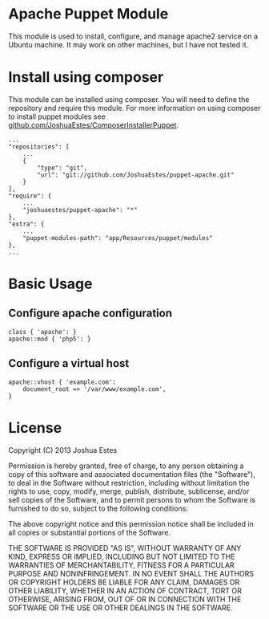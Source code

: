 # Apache Puppet Module

This module is used to install, configure, and manage apache2 service
on a Ubuntu machine. It may work on other machines, but I have not
tested it.

# Install using composer

This module can be installed using composer. You will need to define the
repository and require this module. For more information on using composer
to install puppet modules see [github.com/JoshuaEstes/ComposerInstallerPuppet](https://github.com/JoshuaEstes/ComposerInstallerPuppet).

    ...
    "repositories": [
        ...
        {
            "type": "git",
            "url": "git://github.com/JoshuaEstes/puppet-apache.git"
        }
    ],
    "require": {
        ...
        "joshuaestes/puppet-apache": "*"
    },
    "extra": {
        ...
        "puppet-modules-path": "app/Resources/puppet/modules"
    },
    ...

# Basic Usage
## Configure apache configuration

    class { 'apache': }
    apache::mod { 'php5': }

## Configure a virtual host

    apache::vhost { 'example.com':
        document_root => '/var/www/example.com',
    }

# License

Copyright (C) 2013 Joshua Estes

Permission is hereby granted, free of charge, to any person obtaining a copy of
this software and associated documentation files (the "Software"), to deal in
the Software without restriction, including without limitation the rights to
use, copy, modify, merge, publish, distribute, sublicense, and/or sell copies
of the Software, and to permit persons to whom the Software is furnished to do
so, subject to the following conditions:

The above copyright notice and this permission notice shall be included in all
copies or substantial portions of the Software.

THE SOFTWARE IS PROVIDED "AS IS", WITHOUT WARRANTY OF ANY KIND, EXPRESS OR
IMPLIED, INCLUDING BUT NOT LIMITED TO THE WARRANTIES OF MERCHANTABILITY,
FITNESS FOR A PARTICULAR PURPOSE AND NONINFRINGEMENT. IN NO EVENT SHALL THE
AUTHORS OR COPYRIGHT HOLDERS BE LIABLE FOR ANY CLAIM, DAMAGES OR OTHER
LIABILITY, WHETHER IN AN ACTION OF CONTRACT, TORT OR OTHERWISE, ARISING
FROM, OUT OF OR IN CONNECTION WITH THE SOFTWARE OR THE USE OR OTHER
DEALINGS IN THE SOFTWARE.
